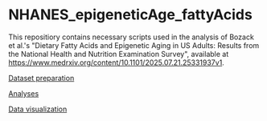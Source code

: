 # NHANES_epigeneticAge_fattyAcids

This repositiory contains necessary scripts used in the analysis of Bozack et al.'s "Dietary Fatty Acids and Epigenetic Aging in US Adults: Results from the National Health and Nutrition Examination Survey", available at https://www.medrxiv.org/content/10.1101/2025.07.21.25331937v1.

<a href="https://annebozack.github.io/NHANES_epigeneticAge_fattyAcids/NHANES_fatty-acids_dataset.html">Dataset preparation</a> 

<a href="https://annebozack.github.io/NHANES_epigeneticAge_fattyAcids/NHANES_fatty-acids_analyses">Analyses</a> 

<a href="https://annebozack.github.io/NHANES_epigeneticAge_fattyAcids/NHANES_fatty-acids_plotting">Data visualization</a> 
